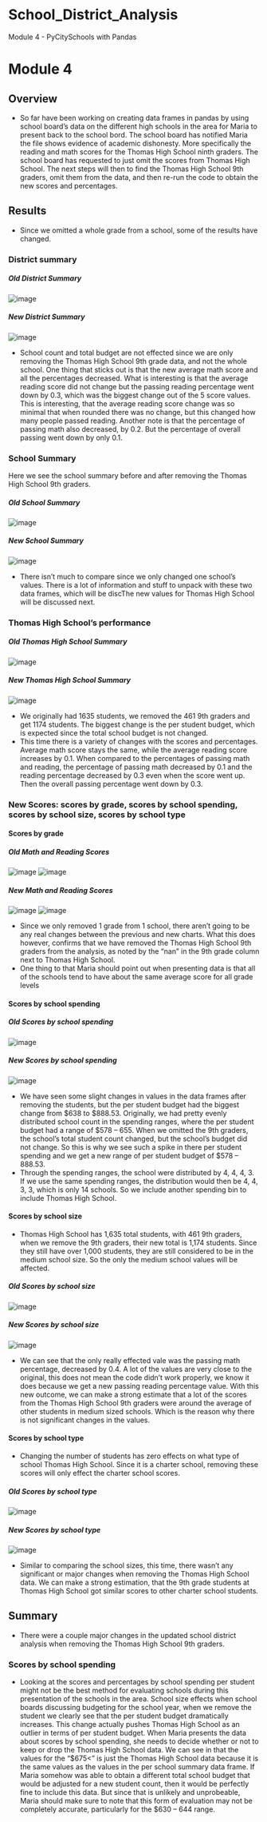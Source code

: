 # School_District_Analysis
Module 4 - PyCitySchools with Pandas
# Module 4 

## Overview
- So far have been working on creating data frames in pandas by using school board’s data on the different high schools in the area for Maria to present back to the school bord. The school board has notified Maria the file shows evidence of academic dishonesty. More specifically the reading and math scores for the Thomas High School ninth graders. The school board has requested to just omit the scores from Thomas High School. The next steps will then to find the Thomas High School 9th graders, omit them from the data, and then re-run the code to obtain the new scores and percentages. 

## Results
- Since we omitted a whole grade from a school, some of the results have changed. 
### District summary
##### Old District Summary 
![image](https://user-images.githubusercontent.com/79118630/111917655-a16d1300-8a57-11eb-87f7-00df6abac07d.png)
##### New District Summary
![image](https://user-images.githubusercontent.com/79118630/111917659-a5993080-8a57-11eb-80c5-9ebffc0644cd.png)

- School count and total budget are not effected since we are only removing the Thomas High School 9th grade data, and not the whole school. One thing that sticks out is that the new average math score and all the percentages decreased. What is interesting is that the average reading score did not change but the passing reading percentage went down by 0.3, which was the biggest change out of the 5 score values. This is interesting, that the average reading score change was so minimal that when rounded there was no change, but this changed how many people passed reading. Another note is that the percentage of passing math also decreased, by 0.2. But the percentage of overall passing went down by only 0.1. 
### School Summary
Here we see the school summary before and after removing the Thomas High School 9th graders. 
##### Old School Summary 
![image](https://user-images.githubusercontent.com/79118630/111917757-0de81200-8a58-11eb-921f-d1076ffda314.png)
##### New School Summary 
![image](https://user-images.githubusercontent.com/79118630/111917755-088ac780-8a58-11eb-938d-e7134c59843c.png)

- There isn’t much to compare since we only changed one school’s values. There is a lot of information and stuff to unpack with these two data frames, which will be discThe new values for Thomas High School will be discussed next.
### Thomas High School’s performance
##### Old Thomas High School Summary 
![image](https://user-images.githubusercontent.com/79118630/111917764-193b3d80-8a58-11eb-8225-eff19880337e.png)
##### New Thomas High School Summary
![image](https://user-images.githubusercontent.com/79118630/111917766-1fc9b500-8a58-11eb-8d2a-c95b6dc5d1ea.png)

- We originally had 1635 students, we removed the 461 9th graders and get 1174 students. The biggest change is the per student budget, which is expected since the total school budget is not changed. 
- This time there is a variety of changes with the scores and percentages. Average math score stays the same, while the average reading score increases by 0.1. When compared to the percentages of passing math and reading, the percentage of passing math decreased by 0.1 and the reading percentage decreased by 0.3 even when the score went up. Then the overall passing percentage went down by 0.3. 
### New Scores: scores by grade, scores by school spending, scores by school size, scores by school type
#### Scores by grade 
##### Old Math and Reading Scores
![image](https://user-images.githubusercontent.com/79118630/111917774-27895980-8a58-11eb-90ba-5bee503a852c.png) ![image](https://user-images.githubusercontent.com/79118630/111917784-2e17d100-8a58-11eb-9a34-f9b4b1ce7032.png)
##### New Math and Reading Scores
![image](https://user-images.githubusercontent.com/79118630/111917794-3839cf80-8a58-11eb-9b7f-213c55c163ed.png) ![image](https://user-images.githubusercontent.com/79118630/111917798-3c65ed00-8a58-11eb-930b-2523592d31b0.png)

- Since we only removed 1 grade from 1 school, there aren’t going to be any real changes between the previous and new charts. What this does however, confirms that we have removed the Thomas High School 9th graders from the analysis, as noted by the “nan” in the 9th grade column next to Thomas High School. 
- One thing to that Maria should point out when presenting data is that all of the schools tend to have about the same average score for all grade levels

#### Scores by school spending
##### Old Scores by school spending
![image](https://user-images.githubusercontent.com/79118630/111917807-48ea4580-8a58-11eb-864f-39a524fcace8.png)
##### New Scores by school spending
![image](https://user-images.githubusercontent.com/79118630/111917817-51428080-8a58-11eb-8283-2668b7427892.png)

- We have seen some slight changes in values in the data frames after removing the students, but the per student budget had the biggest change from $638 to $888.53. Originally, we had pretty evenly distributed school count in the spending ranges, where the per student budget had a range of $578 – 655. When we omitted the 9th graders, the school’s total student count changed, but the school’s budget did not change. So this is why we see such a spike in there per student spending and we get a new range of per student budget of $578 – 888.53. 
- Through the spending ranges, the school were distributed by 4, 4, 4, 3. If we use the same spending ranges, the distribution would then be 4, 4, 3, 3, which is only 14 schools. So we include another spending bin to include Thomas High School.
#### Scores by school size
- Thomas High School has 1,635 total students, with 461 9th graders, when we remove the 9th graders, their new total is 1,174 students. Since they still have over 1,000 students, they are still considered to be in the medium school size. So the only the medium school values will be affected.
##### Old Scores by school size
![image](https://user-images.githubusercontent.com/79118630/111917856-7fc05b80-8a58-11eb-8e52-22756c582d60.png)
##### New Scores by school size
![image](https://user-images.githubusercontent.com/79118630/111917872-8cdd4a80-8a58-11eb-8b56-943482cb2573.png)

- We can see that the only really effected vale was the passing math percentage, decreased by 0.4. A lot of the values are very close to the original, this does not mean the code didn’t work properly, we know it does because we get a new passing reading percentage value. With this new outcome, we can make a strong estimate that a lot of the scores from the Thomas High School 9th graders were around the average of other students in medium sized schools. Which is the reason why there is not significant changes in the values. 

#### Scores by school type
- Changing the number of students has zero effects on what type of school Thomas High School. Since it is a charter school, removing these scores will only effect the charter school scores.
##### Old Scores by school type
![image](https://user-images.githubusercontent.com/79118630/111917922-d75ec700-8a58-11eb-9358-91248ad55ec5.png)
##### New Scores by school type
![image](https://user-images.githubusercontent.com/79118630/111917926-daf24e00-8a58-11eb-8973-3bfaf8823a68.png)

- Similar to comparing the school sizes, this time, there wasn’t any significant or major changes when removing the Thomas High School data. We can make a strong estimation, that the 9th grade students at Thomas High School got similar scores to other charter school students. 

## Summary
- There were a couple major changes in the updated school district analysis when removing the
Thomas High School 9th graders.
### Scores by school spending 
- Looking at the scores and percentages by school spending per student might not be the best method for evaluating schools during this presentation of the schools in the area. School size effects when school boards discussing budgeting for the school year, when we remove the student we clearly see that the per student budget dramatically increases. This change actually pushes Thomas High School as an outlier in terms of per student budget. When Maria presents the data about scores by school spending, she needs to decide whether or not to keep or drop the Thomas High School data. We can see in that the values for the “$675<” is just the Thomas High School data because it is the same values as the values in the per school summary data frame. If Maria somehow was able to obtain a different total school budget that would be adjusted for a new student count, then it would be perfectly fine to include this data. But since that is unlikely and unprobeable, Maria should make sure to note that this form of evaluation may not be completely accurate, particularly for the $630 – 644 range. 

